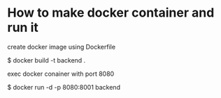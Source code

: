 # How to make  docker container and run it

create docker image using Dockerfile 

$ docker build -t backend .

exec docker conainer with port 8080

$ docker run -d -p 8080:8001 backend 

